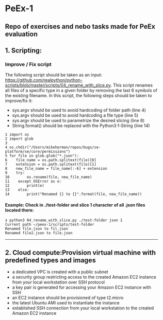 # PeEx-1
Repo of exercises and nebo tasks made for PeEx evaluation
---
## 1. Scripting: 
### Improve / Fix script

The following script should be taken as an input: https://github.com/realpython/python-scripts/blob/master/scripts/04_rename_with_slice.py. This script renames all files of a specific type in a given folder by removing the last 6 symbols of the existing filename. In this script, the following steps should be taken to improve/fix it:

* sys.argv should be used to avoid hardcoding of folder path (line 4)
* sys.argv should be used to avoid hardcoding a file type (line 5)
* sys.argv should be used to parametrize the desired slicing (line 8)
* String.format() should be replaced with the Python3 f-String (line 14)

```
1 import os
2 import glob
3
4 os.chdir("/Users/mikeherman/repos/bugs/se-platform/se/core/permissions")
5 for file in glob.glob("*.json"):
6    file_name = os.path.splitext(file)[0]
7    extension = os.path.splitext(file)[1]
8    new_file_name = file_name[:-6] + extension
9    try:
10        os.rename(file, new_file_name)
11    except OSError as e:
12        print(e)
13    else:
14        print("Renamed {} to {}".format(file, new_file_name))
```

#### Example: Check in ./test-folder and slice 1 character of all .json files located there:
```
❯ python3 04_rename_with_slice.py ./test-folder json 1
Current path ~/peex-1/scripts/test-folder
Renamed file.json to fil.json
Renamed file2.json to file.json
```

---
## 2. Cloud compute:Provision virtual machine with predefined types and images
* a dedicated VPC is created with a public subnet
* a security group restricting access to the created Amazon EC2 instance from your local workstation over SSH protocol
* a key pair is generated for accessing your Amazon EC2 instance with SSH
* an EC2 instance should be provisioned of type t2.micro
* the latest Ubuntu AMI used to instantiate the instance
* established SSH connection from your local workstation to the created Amazon EC2 instance
